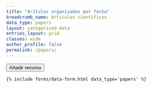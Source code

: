 ```yaml
---
title: "Arítulos organizados por fecha"
breadcrumb_name: Articulos científicos
data_type: papers
layout: categorized-data
entries_layout: grid
classes: wide
author_profile: false
permalink: /papers/  
---
```


<div>
    <span class="d-inline">
        <button class="btn btn-sm btn-primary" id="new-item" style="">
            <i class="fas fa-fw fa-plus"></i> Añadir recurso
        </button>
    </span>

    {% include forms/data-form.html data_type='papers' %} 
</div>




